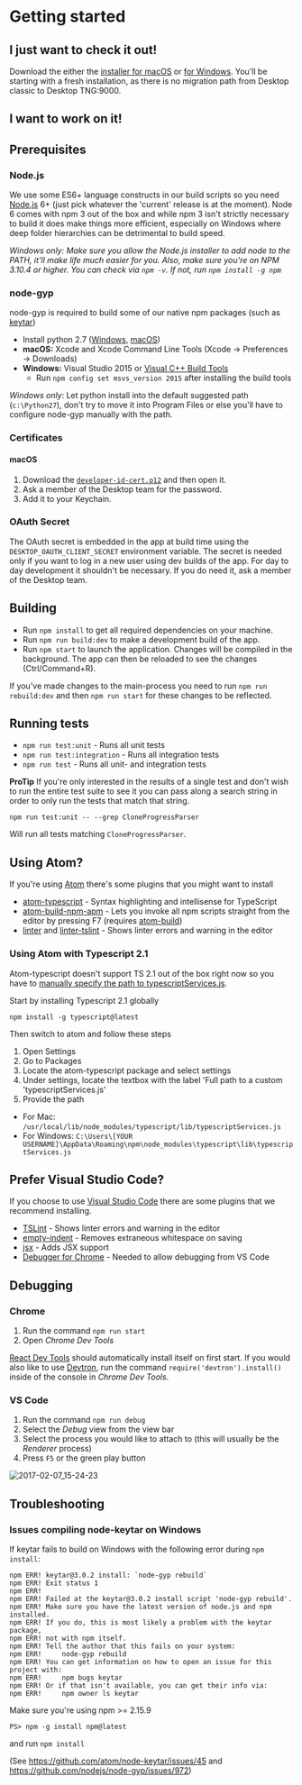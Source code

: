 # Getting started

## I just want to check it out! 

Download the either the [installer for macOS](https://central.github.com/deployments/desktop/desktop/latest/darwin) or [for Windows](https://central.github.com/deployments/desktop/desktop/latest/win32). You'll be starting with a fresh installation, as there is no migration path from Desktop classic to Desktop TNG:9000. 

## I want to work on it!
## Prerequisites

### Node.js

We use some ES6+ language constructs in our build scripts so you need [Node.js](https://nodejs.org) 6+ (just pick whatever the 'current' release is at the moment). Node 6 comes with npm 3 out of the box and while npm 3 isn't strictly necessary to build it does make things more efficient, especially on Windows where deep folder hierarchies can be detrimental to build speed.

*Windows only: Make sure you allow the Node.js installer to add node to the PATH, it'll make life much easier for you. Also, make sure you're on NPM 3.10.4 or higher. You can check via `npm -v`. If not, run `npm install -g npm`*

### node-gyp

node-gyp is required to build some of our native npm packages (such as [keytar](https://github.com/atom/node-keytar))

* Install python 2.7 ([Windows](https://www.python.org/downloads/windows/), [macOS](https://www.python.org/downloads/mac-osx/))
* **macOS:** Xcode and Xcode Command Line Tools (Xcode -> Preferences -> Downloads)
* **Windows:** Visual Studio 2015 or [Visual C++ Build Tools](http://go.microsoft.com/fwlink/?LinkId=691126)
  * Run `npm config set msvs_version 2015` after installing the build tools

*Windows only*: Let python install into the default suggested path (`c:\Python27`), don't try to move it into Program Files or else you'll have to configure node-gyp manually with the path.

### Certificates

#### macOS

1. Download the [`developer-id-cert.p12`](https://github.com/desktop/desktop-secrets/blob/master/developer-id-cert.p12) and then open it.
1. Ask a member of the Desktop team for the password.
1. Add it to your Keychain.

### OAuth Secret

The OAuth secret is embedded in the app at build time using the `DESKTOP_OAUTH_CLIENT_SECRET` environment variable. The secret is needed only if you want to log in a new user using dev builds of the app. For day to day development it shouldn't be necessary. If you do need it, ask a member of the Desktop team.

## Building

* Run `npm install` to get all required dependencies on your machine.
* Run `npm run build:dev` to make a development build of the app.
* Run `npm start` to launch the application. Changes will be compiled in the background. The app can then be reloaded to see the changes (Ctrl/Command+R).

If you've made changes to the main-process you need to run `npm run rebuild:dev` and then `npm run start` for these changes to be reflected.

## Running tests

- `npm run test:unit` - Runs all unit tests
- `npm run test:integration` - Runs all integration tests
- `npm run test` - Runs all unit- and integration tests

**ProTip** If you're only interested in the results of a single test and don't wish to run the entire test suite to see it you can pass along a search string in order to only run the tests that match that string.

```
npm run test:unit -- --grep CloneProgressParser
```

Will run all tests matching `CloneProgressParser`.

## Using Atom?

If you're using [Atom](https://atom.io/) there's some plugins that you might want to install

* [atom-typescript](https://atom.io/packages/atom-typescript) - Syntax highlighting and intellisense for TypeScript
* [atom-build-npm-apm](https://atom.io/packages/build-npm-apm) - Lets you invoke all npm scripts straight from the editor by pressing F7 (requires [atom-build](https://atom.io/packages/build))
* [linter](https://atom.io/packages/linter) and [linter-tslint](https://atom.io/packages/linter-tslint) - Shows linter errors and warning in the editor

### Using Atom with Typescript 2.1

Atom-typescript doesn't support TS 2.1 out of the box right now so you have to [manually specify the path to typescriptServices.js](https://github.com/TypeStrong/atom-typescript/issues/1003#issuecomment-231793772).

Start by installing Typescript 2.1 globally

`npm install -g typescript@latest`

Then switch to atom and follow these steps

1. Open Settings
2. Go to Packages
3. Locate the atom-typescript package and select settings
4. Under settings, locate the textbox with the label 'Full path to a custom 'typescriptServices.js'
5. Provide the path
 * For Mac: `/usr/local/lib/node_modules/typescript/lib/typescriptServices.js`
 * For Windows: `C:\Users\[YOUR USERNAME]\AppData\Roaming\npm\node_modules\typescript\lib\typescriptServices.js`
 
## Prefer Visual Studio Code?
 
If you choose to use [Visual Studio Code](https://code.visualstudio.com/) there are some plugins that we recommend installing.

* [TSLint](https://marketplace.visualstudio.com/items?itemName=eg2.tslint) - Shows linter errors and warning in the editor
* [empty-indent](https://marketplace.visualstudio.com/items?itemName=DmitryDorofeev.empty-indent) - Removes extraneous whitespace on saving
* [jsx](https://marketplace.visualstudio.com/items?itemName=TwentyChung.jsx) - Adds JSX support
* [Debugger for Chrome](https://marketplace.visualstudio.com/items?itemName=msjsdiag.debugger-for-chrome) - Needed to allow debugging from VS Code

## Debugging

### Chrome 

1. Run the command `npm run start`
2. Open _Chrome Dev Tools_

[React Dev Tools](https://chrome.google.com/webstore/detail/react-developer-tools/fmkadmapgofadopljbjfkapdkoienihi?hl=en) should automatically install itself on first start. If you would also like to use [Devtron](http://electron.atom.io/devtron/), run the command `require('devtron').install()` inside of the console in _Chrome Dev Tools_.

### VS Code

1. Run the command `npm run debug`
2. Select the _Debug_ view from the view bar
3. Select the process you would like to attach to (this will usually be the _Renderer_ process)
4. Press `F5` or the green play button

![2017-02-07_15-24-23](https://cloud.githubusercontent.com/assets/1715082/22712204/90ca44fa-ed49-11e6-9110-ffa9c1d4f752.jpg)

## Troubleshooting

### Issues compiling node-keytar on Windows

If keytar fails to build on Windows with the following error during `npm install`:

```
npm ERR! keytar@3.0.2 install: `node-gyp rebuild`
npm ERR! Exit status 1
npm ERR!
npm ERR! Failed at the keytar@3.0.2 install script 'node-gyp rebuild'.
npm ERR! Make sure you have the latest version of node.js and npm installed.
npm ERR! If you do, this is most likely a problem with the keytar package,
npm ERR! not with npm itself.
npm ERR! Tell the author that this fails on your system:
npm ERR!     node-gyp rebuild
npm ERR! You can get information on how to open an issue for this project with:
npm ERR!     npm bugs keytar
npm ERR! Or if that isn't available, you can get their info via:
npm ERR!     npm owner ls keytar
```

Make sure you're using npm >= 2.15.9

```
PS> npm -g install npm@latest
```

and run `npm install`

(See https://github.com/atom/node-keytar/issues/45 and https://github.com/nodejs/node-gyp/issues/972)
